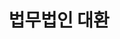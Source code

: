 ---
### 무조건 양식 지켜서 작성해주세요. 텍스트 ""로 묶여져있는지 꼭 확인. #에 들어가는건 수정 X ###
## 파일명은 업체명 영문으로 작성 ##

# 출력순서 숫자가 높을수록 앞에 옴
position: "1"
# 업종 대분류: 법무법인
category: "법무법인"
# 업체 이름을 작성해주세요.
title: "법무법인 대환"
# 업체이름을 영어로 작성해주세요 (앞글자는 대문자 나머지는 소문자).
titleSub: "LawFirm Daehwan"
# 이부분은 작성X
logo: "daehwanLogo.svg"
titleImg: "daehwanTitle.jpg"
# ------------- #
# 작업 대분류: Marketing(SA,DA 등등 전부 포함됨), Desing(홈페이지 작업없이 디자인만 진행했을경우), Desing&Publishing(홈페이지 작업 포함한 디자인 진행했을경우)
work:
  - "Marketing"
  - "Design&Publishing"
# 업종 소분류 작성
type: "법무법인"
# 작업 매체 소분류 자세하게 작성 : 네이버 검색광고
media: "네이버 SA광고"
# 홈페이지 URL 전체 작성 https 있을경우 https로
homepage: "https://d-hwan.com"
# 작업 매체 대분류로 작성 
history:
  - "SearchAD"
  - "Blog"
  - "Homepage"
# 작업 목표에 대해 간략하게 작성
target: "문의/상담"
# 작업 전략에 대해 자세하게 작성
strategy: "스크립트 설치로 전환수 체크 및 지속적인 품질지수 상향 개선, 데일리 최적화 블로그 포스팅을 통한 문의/상담 유도"
---